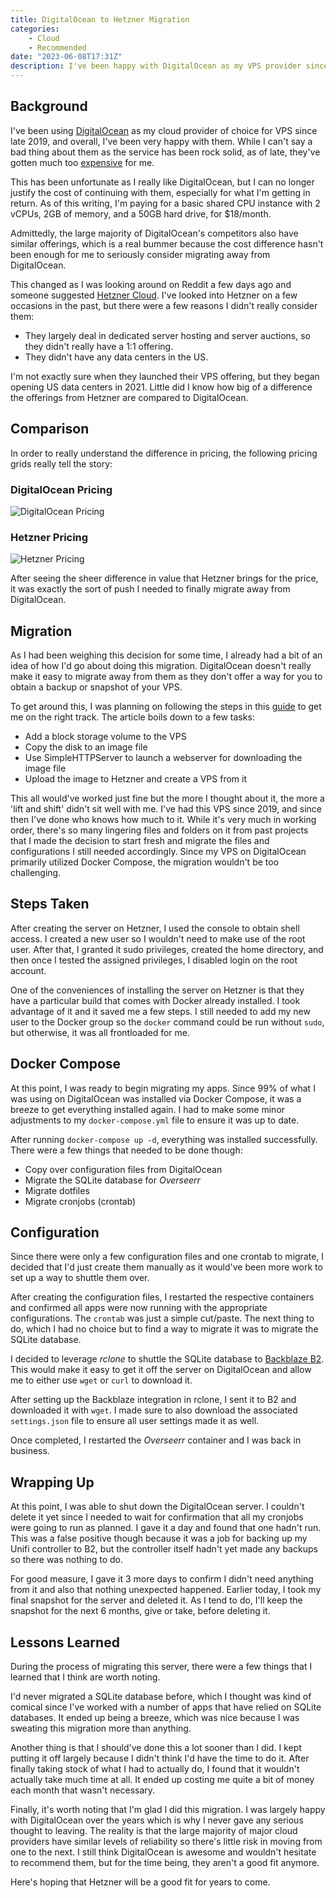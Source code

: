 ```yaml
---
title: DigitalOcean to Hetzner Migration
categories:
    - Cloud
    - Recommended
date: "2023-06-08T17:31Z"
description: I've been happy with DigitalOcean as my VPS provider since 2019, but their recent price increases have become too much for me.
---
```


## Background

I've been using [DigitalOcean](https://www.digitalocean.com) as my cloud provider of choice for VPS since late 2019, and overall, I've been very happy with them. While I can't say a bad thing about them as the service has been rock solid, as of late, they've gotten much too [expensive](https://www.fool.com/investing/2022/05/16/digitalocean-first-price-increase-20-percent/) for me.

This has been unfortunate as I really like DigitalOcean, but I can no longer justify the cost of continuing with them, especially for what I'm getting in return. As of this writing, I'm paying for a basic shared CPU instance with 2 vCPUs, 2GB of memory, and a 50GB hard drive, for $18/month.

Admittedly, the large majority of DigitalOcean's competitors also have similar offerings, which is a real bummer because the cost difference hasn't been enough for me to seriously consider migrating away from DigitalOcean.

This changed as I was looking around on Reddit a few days ago and someone suggested [Hetzner Cloud](https://www.hetzner.com/cloud). I've looked into Hetzner on a few occasions in the past, but there were a few reasons I didn't really consider them:

* They largely deal in dedicated server hosting and server auctions, so they didn't really have a 1:1 offering.
* They didn't have any data centers in the US.

I'm not exactly sure when they launched their VPS offering, but they began opening US data centers in 2021. Little did I know how big of a difference the offerings from Hetzner are compared to DigitalOcean.

## Comparison

In order to really understand the difference in pricing, the following pricing grids really tell the story:

### DigitalOcean Pricing

![DigitalOcean Pricing](https://cdn.levine.io/uploads/images/gallery/2023-06/do-pricing.png)

### Hetzner Pricing

![Hetzner Pricing](https://cdn.levine.io/uploads/images/gallery/2023-06/hetzner-pricing.png)

After seeing the sheer difference in value that Hetzner brings for the price, it was exactly the sort of push I needed to finally migrate away from DigitalOcean.

## Migration

As I had been weighing this decision for some time, I already had a bit of an idea of how I'd go about doing this migration. DigitalOcean doesn't really make it easy to migrate away from them as they don't offer a way for you to obtain a backup or snapshot of your VPS.

To get around this, I was planning on following the steps in this [guide](https://vpsranked.com/quickly-migrate-vps-servers-between-digitalocean-vultr-and-lunanode/) to get me on the right track. The article boils down to a few tasks:

* Add a block storage volume to the VPS
* Copy the disk to an image file
* Use SimpleHTTPServer to launch a webserver for downloading the image file
* Upload the image to Hetzner and create a VPS from it

This all would've worked just fine but the more I thought about it, the more a 'lift and shift' didn't sit well with me. I've had this VPS since 2019, and since then I've done who knows how much to it. While it's very much in working order, there's so many lingering files and folders on it from past projects that I made the decision to start fresh and migrate the files and configurations I still needed accordingly. Since my VPS on DigitalOcean primarily utilized Docker Compose, the migration wouldn't be too challenging.

## Steps Taken

After creating the server on Hetzner, I used the console to obtain shell access. I created a new user so I wouldn't need to make use of the root user. After that, I granted it sudo privileges, created the home directory, and then once I tested the assigned privileges, I disabled login on the root account.

One of the conveniences of installing the server on Hetzner is that they have a particular build that comes with Docker already installed. I took advantage of it and it saved me a few steps. I still needed to add my new user to the Docker group so the `docker` command could be run without `sudo`, but otherwise, it was all frontloaded for me.

## Docker Compose

At this point, I was ready to begin migrating my apps. Since 99% of what I was using on DigitalOcean was installed via Docker Compose, it was a breeze to get everything installed again. I had to make some minor adjustments to my `docker-compose.yml` file to ensure it was up to date.

After running `docker-compose up -d`, everything was installed successfully. There were a few things that needed to be done though:

* Copy over configuration files from DigitalOcean
* Migrate the SQLite database for *Overseerr*
* Migrate dotfiles
* Migrate cronjobs (crontab)

## Configuration

Since there were only a few configuration files and one crontab to migrate, I decided that I'd just create them manually as it would've been more work to set up a way to shuttle them over.

After creating the configuration files, I restarted the respective containers and confirmed all apps were now running with the appropriate configurations. The `crontab` was just a simple cut/paste. The next thing to do, which I had no choice but to find a way to migrate it was to migrate the SQLite database.

I decided to leverage *rclone* to shuttle the SQLite database to [Backblaze B2](https://www.backblaze.com/b2/cloud-storage.html). This would make it easy to get it off the server on DigitalOcean and allow me to either use `wget` or `curl` to download it.

After setting up the Backblaze integration in rclone, I sent it to B2 and downloaded it with `wget`. I made sure to also download the associated `settings.json` file to ensure all user settings made it as well.

Once completed, I restarted the *Overseerr* container and I was back in business.

## Wrapping Up

At this point, I was able to shut down the DigitalOcean server. I couldn't delete it yet since I needed to wait for confirmation that all my cronjobs were going to run as planned. I gave it a day and found that one hadn't run. This was a false positive though because it was a job for backing up my Unifi controller to B2, but the controller itself hadn't yet made any backups so there was nothing to do.

For good measure, I gave it 3 more days to confirm I didn't need anything from it and also that nothing unexpected happened. Earlier today, I took my final snapshot for the server and deleted it. As I tend to do, I'll keep the snapshot for the next 6 months, give or take, before deleting it.

## Lessons Learned

During the process of migrating this server, there were a few things that I learned that I think are worth noting.

I'd never migrated a SQLite database before, which I thought was kind of comical since I've worked with a number of apps that have relied on SQLite databases. It ended up being a breeze, which was nice because I was sweating this migration more than anything.

Another thing is that I should've done this a lot sooner than I did. I kept putting it off largely because I didn't think I'd have the time to do it. After finally taking stock of what I had to actually do, I found that it wouldn't actually take much time at all. It ended up costing me quite a bit of money each month that wasn't necessary.

Finally, it's worth noting that I'm glad I did this migration. I was largely happy with DigitalOcean over the years which is why I never gave any serious thought to leaving. The reality is that the large majority of major cloud providers have similar levels of reliability so there's little risk in moving from one to the next. I still think DigitalOcean is awesome and wouldn't hesitate to recommend them, but for the time being, they aren't a good fit anymore.

Here's hoping that Hetzner will be a good fit for years to come.
